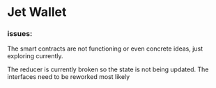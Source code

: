 # Jet Wallet

### issues: 
The smart contracts are not functioning or even concrete ideas, just exploring currently.

The reducer is currently broken so the state is not being updated.  The interfaces need to be reworked most likely
